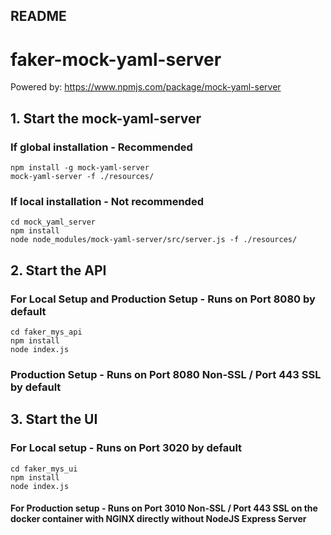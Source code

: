 ## README
# faker-mock-yaml-server

Powered by: https://www.npmjs.com/package/mock-yaml-server

## 1. Start the mock-yaml-server
### If global installation - Recommended
```
npm install -g mock-yaml-server
mock-yaml-server -f ./resources/
```
### If local installation - Not recommended
```
cd mock_yaml_server
npm install
node node_modules/mock-yaml-server/src/server.js -f ./resources/
```
## 2. Start the API
### For Local Setup and Production Setup - Runs on Port 8080 by default
```
cd faker_mys_api
npm install
node index.js
```
### Production Setup - Runs on Port 8080 Non-SSL / Port 443 SSL by default

## 3. Start the UI
### For Local setup - Runs on Port 3020 by default
```
cd faker_mys_ui
npm install
node index.js
```
#### For Production setup - Runs on Port 3010 Non-SSL / Port 443 SSL on the docker container with NGINX directly without NodeJS Express Server



